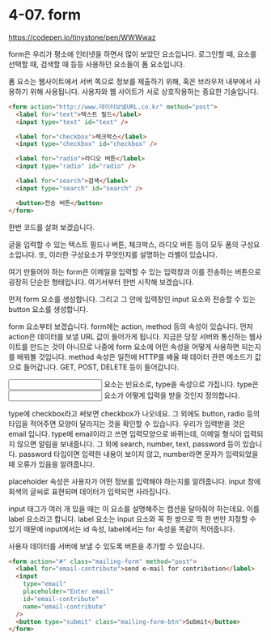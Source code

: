 # 4-07. form

https://codepen.io/tinystone/pen/WWWwaz

form은 우리가 평소에 인터넷을 하면서 많이 보았던 요소입니다. 로그인할 때, 요소를 선택할 때, 검색할 때 등등 사용하던 요소들이 폼 요소입니다.

폼 요소는 웹사이트에서 서버 쪽으로 정보를 제출하기 위해, 혹은 브라우저 내부에서 사용하기 위해 사용됩니다. 사용자와 웹 사이트가 서로 상호작용하는 중요한 기술입니다.

```html
<form action="http://www.데이터보낼URL.co.kr" method="post">
  <label for="text">텍스트 필드</label>
  <input type="text" id="text" />

  <label for="checkbox">체크박스</label>
  <input type="checkbox" id="checkbox" />

  <label for="radio">라디오 버튼</label>
  <input type="radio" id="radio" />

  <label for="search">검색</label>
  <input type="search" id="search" />

  <button>전송 버튼</button>
</form>
```

한번 코드를 살펴 보겠습니다.

글을 입력할 수 있는 텍스트 필드나 버튼, 체크박스, 라디오 버튼 등이 모두 폼의 구성요소입니다. 또, 이러한 구성요소가 무엇인지를 설명하는 라벨이 있습니다.

여기 만들어야 하는 form은 이메일을 입력할 수 있는 입력창과 이를 전송하는 버튼으로 굉장히 단순한 형태입니다. 여기서부터 한번 시작해 보겠습니다.

먼저 form 요소를 생성합니다. 그리고 그 안에 입력창인 input 요소와 전송할 수 있는 button 요소를 생성합니다.

form 요소부터 보겠습니다. form에는 action, method 등의 속성이 있습니다. 먼저 action은 데이터를 보낼 URL 값이 들어가게 됩니다. 지금은 당장 서버와 통신하는 웹사이트를 만드는 것이 아니므로 나중에 form 요소에 어떤 속성을 어떻게 사용하면 되는지를 배워볼 것입니다. method 속성은 일전에 HTTP를 배울 때 데이터 관련 메소드가 값으로 들어갑니다. GET, POST, DELETE 등이 들어갑니다.

<input> 요소는 빈요소로, type을 속성으로 가집니다. type은 <input> 요소가 어떻게 입력을 받을 것인지 정의합니다.

type에 checkbox라고 써보면 checkbox가 나오네요. 그 외에도 button, radio 등의 타입을 적어주면 모양이 달라지는 것을 확인할 수 있습니다. 우리가 입력받을 것은 email 입니다. type에 email이라고 쓰면 입력모양으로 바뀌는데, 이메일 형식이 입력되지 않으면 알림을 보내줍니다. 그 외에 search, number, text, password 등이 있습니다. password 타입이면 입력한 내용이 보이지 않고, number라면 문자가 입력되었을 때 오류가 있음을 알려줍니다.

placeholder 속성은 사용자가 어떤 정보를 입력해야 하는지를 알려줍니다. input 창에 회색의 글씨로 표현되며 데이터가 입력되면 사라집니다.

input 태그가 여러 개 있을 때는 이 요소를 설명해주는 캡션을 달아줘야 하는데요. 이를 label 요소라고 합니다. label 요소는 input 요소와 꼭 한 쌍으로 딱 한 번만 지정할 수 있기 때문에 input에서는 id 속성, label에서는 for 속성을 똑같이 적어줍니다.

사용자 데이터를 서버에 보낼 수 있도록 버튼을 추가할 수 있습니다.

```html
<form action="#" class="mailing-form" method="post">
  <label for="email-contribute">send e-mail for contribution</label>
  <input
    type="email"
    placeholder="Enter email"
    id="email-contribute"
    name="email-contribute"
  />
  <button type="submit" class="mailing-form-btn">Submit</button>
</form>
```
